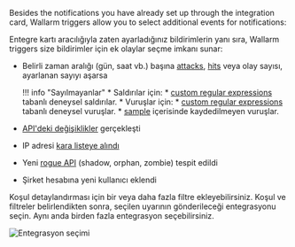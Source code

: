 Besides the notifications you have already set up through the integration card, Wallarm triggers allow you to select additional events for notifications:

Entegre kartı aracılığıyla zaten ayarladığınız bildirimlerin yanı sıra, Wallarm triggers size bildirimler için ek olaylar seçme imkanı sunar:

* Belirli zaman aralığı (gün, saat vb.) başına [attacks](../../../glossary-en.md#attack), [hits](../../../glossary-en.md#hit) veya olay sayısı, ayarlanan sayıyı aşarsa

    !!! info "Sayılmayanlar"
        * Saldırılar için: 
            * [custom regular expressions](../../../user-guides/rules/regex-rule.md) tabanlı deneysel saldırılar.
        * Vuruşlar için:
            * [custom regular expressions](../../../user-guides/rules/regex-rule.md) tabanlı deneysel vuruşlar.
            * [sample](../../events/grouping-sampling.md#sampling-of-hits) içerisinde kaydedilmeyen vuruşlar.

* [API'deki değişiklikler](../../../api-discovery/track-changes.md) gerçekleşti
* IP adresi [kara listeye alındı](../../../user-guides/ip-lists/overview.md)
* Yeni [rogue API](../../../api-discovery/rogue-api.md) (shadow, orphan, zombie) tespit edildi
* Şirket hesabına yeni kullanıcı eklendi

Koşul detaylandırması için bir veya daha fazla filtre ekleyebilirsiniz. Koşul ve filtreler belirlendikten sonra, seçilen uyarının gönderileceği entegrasyonu seçin. Aynı anda birden fazla entegrasyon seçebilirsiniz.

![Entegrasyon seçimi](../../../images/user-guides/triggers/select-integration.png)